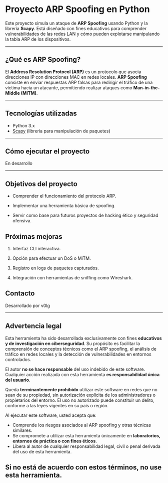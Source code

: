# Proyecto ARP Spoofing en Python

Este proyecto simula un ataque de **ARP Spoofing** usando Python y la librería **Scapy**. Está diseñado con fines educativos para comprender vulnerabilidades de las redes LAN y cómo pueden explotarse manipulando la tabla ARP de los dispositivos.

---

## ¿Qué es ARP Spoofing?

El **Address Resolution Protocol (ARP)** es un protocolo que asocia direcciones IP con direcciones MAC en redes locales. **ARP Spoofing** consiste en enviar respuestas ARP falsas para redirigir el tráfico de una víctima hacia un atacante, permitiendo realizar ataques como **Man-in-the-Middle (MITM)**.

---

## Tecnologías utilizadas

- Python 3.x
- [Scapy](https://scapy.net/) (librería para manipulación de paquetes)

---

## Cómo ejecutar el proyecto

En desarrollo

---

## Objetivos del proyecto
- Comprender el funcionamiento del protocolo ARP.

- Implementar una herramienta básica de spoofing.

- Servir como base para futuros proyectos de hacking ético y seguridad ofensiva.

## Próximas mejoras
1. Interfaz CLI interactiva.

2. Opción para efectuar un DoS o MiTM.

3. Registro en logs de paquetes capturados.

4. Integración con herramientas de sniffing como Wireshark.

## Contacto
Desarrollado por v0lg

--- 
## Advertencia legal
Esta herramienta ha sido desarrollada exclusivamente con fines **educativos y de investigación en ciberseguridad**. Su propósito es facilitar la comprensión de conceptos técnicos como el ARP spoofing, el análisis de tráfico en redes locales y la detección de vulnerabilidades en entornos controlados.

El autor **no se hace responsable** del uso indebido de este software. Cualquier acción realizada con esta herramienta **es responsabilidad única del usuario**.

Queda **terminantemente prohibido** utilizar este software en redes que no sean de su propiedad, sin autorización explícita de los administradores o propietarios del entorno. El uso no autorizado puede constituir un delito, conforme a las leyes vigentes en su país o región.

Al ejecutar este software, usted acepta que:
- Comprende los riesgos asociados al ARP spoofing y otras técnicas similares.
- Se compromete a utilizar esta herramienta únicamente en **laboratorios, entornos de práctica o con fines éticos**.
- Libera al autor de cualquier responsabilidad legal, civil o penal derivada del uso de esta herramienta.

**Si no está de acuerdo con estos términos, no use esta herramienta.**
---